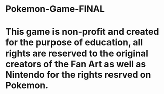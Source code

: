 # Pokemon-Game-FINAL
# This game is non-profit and created for the purpose of education, all rights are reserved to the original creators of the Fan Art as well as Nintendo for the rights resrved on Pokemon.
